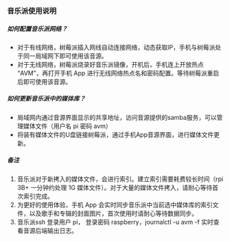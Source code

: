 ### 音乐派使用说明

 

##### 如何配置音乐派网络？

- 对于有线网络，树莓派插入网线自动连接网络，动态获取IP，手机与树莓派处于同一局域网下即可使用该音源。
- 对于无线网络，树莓派烧录好音乐派镜像，开机后，手机连上开放热点 “AVM”，再打开手机 App 进行无线网络热点名和密码配置。等待树莓派重启后即可使用该音源。

##### 如何更新音乐派中的媒体库？

- 局域网内通过音源界面显示的共享地址，访问音源提供的samba服务，可以管理媒体文件（用户名 pi 密码 avm）
- 将装有媒体文件的U盘链接树莓派，通过手机App音源界面，进行媒体文件更新。

 

##### 备注

1. 音乐派对于新拷入的媒体文件，会进行索引。建立索引需要耗费较长时间（rpi 3B+ 一分钟约处理 1G 媒体文件）。对于大量的媒体文件拷入，请耐心等待首次索引完成。
2. 为更好的使用体验，手机 App 会实时同步音乐派中当前选中媒体库的索引文件，以及歌手和专辑的封面图片，首次使用时请耐心等待数据同步。
3. 音乐派ssh 登录用户 pi， 登录密码 raspberry，journalctl -u avm -f 实时查看音源后端输出日志。